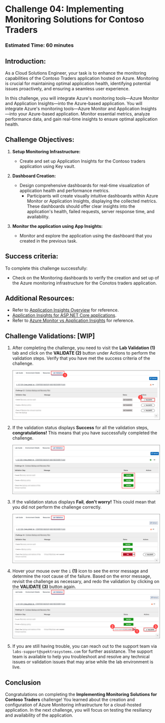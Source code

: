 # Challenge 04: Implementing Monitoring Solutions for Contoso Traders

### Estimated Time: 60 minutes

## Introduction:

As a Cloud Solutions Engineer, your task is to enhance the monitoring capabilities of the Contoso Traders application hosted on Azure. Monitoring is crucial for maintaining optimal application health, identifying potential issues proactively, and ensuring a seamless user experience. 

In this challenge, you will integrate Azure's monitoring tools—Azure Monitor and Application Insights—into the Azure-based application. You will integrate Azure's monitoring tools—Azure Monitor and Application Insights—into your Azure-based application. Monitor essential metrics, analyze performance data, and gain real-time insights to ensure optimal application health.

## Challenge Objectives:

1. **Setup Monitoring Infrastructure:**

   - Create and set up Application Insights for the Contoso traders application using Key vault.

2. **Dashboard Creation:**
   - Design comprehensive dashboards for real-time visualization of application health and performance metrics.
      - Participants will create visually intuitive dashboards within Azure Monitor or Application Insights, displaying the collected metrics. These dashboards should offer clear insights into the application's health, failed requests, server response time, and availability.

3. **Monitor the application using App Insights:**

   - Monitor and explore the application using the dashboard that you created in the previous task.

## Success criteria:
To complete this challenge successfully:

- Check on the Monitoring dashboards to verify the creation and set up of the Azure monitoring infrastructure for the Conotos traders application.

## Additional Resources:

- Refer to [Application Insights Overview](https://learn.microsoft.com/en-us/azure/azure-monitor/app/app-insights-overview) for reference.
- [Application Insights for ASP.NET Core applications](https://learn.microsoft.com/en-us/azure/azure-monitor/app/asp-net-core?tabs=netcorenew%2Cnetcore6).
- Refer to [Azure Monitor vs Application Insights](https://azurelib.com/azure-monitor-vs-application-insights/) for reference.

## Challenge Validations: [WIP]

1. After completing the challenge, you need to visit the **Lab Validation (1)** tab and click on the **VALIDATE (2)** button under Actions to perform the validation steps. Verify that you have met the success criteria of the challenge. 
 
    ![](../media/validate01.png "Validation")
 
1. If the validation status displays **Success** for all the validation steps, **congratulations!** This means that you have successfully completed the challenge.
 
     ![](../media/validate02.png "Validation")
1. If the validation status displays **Fail**, **don't worry!** This could mean that you did not perform the challenge correctly.
 
     ![](../media/validate03.png "Validation")
 
1. Hover your mouse over the `i` **(1)** icon to see the error message and determine the root cause of the failure. Based on the error message, revisit the challenge as necessary, and redo the validation by clicking on the **VALIDATE (3)** button again.
     ![](../media/validate04.png "Validation")
 
1. If you are still having trouble, you can reach out to the support team via `labs-support@spektrasystems.com` for further assistance. The support team is available to help you troubleshoot and resolve any technical issues or validation issues that may arise while the lab environment is live.

## Conclusion
Congratulations on completing the **Implementing Monitoring Solutions for Contoso Traders** challenge! You learned about the creation and configuration of Azure Monitoring infrastructure for a cloud-hosted application. In the next challenge, you will focus on testing the resiliancy and availability of the application.
